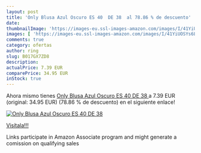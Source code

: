 ```yaml
---
layout: post
title: 'Only Blusa Azul Oscuro ES 40  DE 38  al 78.86 % de descuento'
date: 
thumbnailImage: 'https://images-eu.ssl-images-amazon.com/images/I/41YiUOSYs6L._SL200_.jpg'
images: [ 'https://images-eu.ssl-images-amazon.com/images/I/41YiUOSYs6L._SL200_.jpg' ]
comments: true
category: ofertas
author: ring
slug: B017GX7ZD8
description:
actualPrice: 7.39 EUR
comparePrice: 34.95 EUR
inStock: true
---
```


Ahora mismo tienes [Only Blusa Azul Oscuro ES 40  DE 38 ](https://www.amazon.es/dp/B017GX7ZD8/?tag=tolees-21) a 7.39 EUR (original: 34.95 EUR) (78.86 %  de descuento) en el siguiente enlace!

[![Only Blusa Azul Oscuro ES 40  DE 38 ](https://images-eu.ssl-images-amazon.com/images/I/41YiUOSYs6L._SL200_.jpg)](https://www.amazon.es/dp/B017GX7ZD8/?tag=tolees-21)

[Visítala!!!](https://www.amazon.es/dp/B017GX7ZD8/?tag=tolees-21)

Links participate in Amazon Associate program and might generate a comission on qualifying sales
